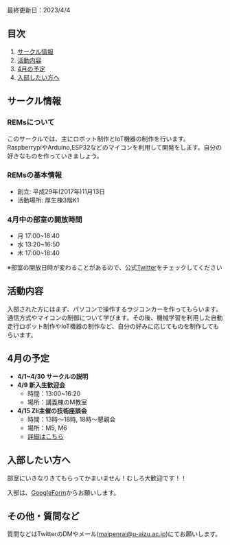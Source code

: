 最終更新日：2023/4/4
## 目次
1. [サークル情報](https://rem-s.github.io#サークル情報)
1. [活動内容](https://rem-s.github.io#REMs活動内容)
2. [4月の予定](https://rem-s.github.io#4月の予定)
3. [入部したい方へ](https://rem-s.github.io#入部したい方へ)

## サークル情報

### REMsについて
このサークルでは、主にロボット制作とIoT機器の制作を行います。RaspberrypiやArduino,ESP32などのマイコンを利用して開発をします。自分の好きなものを作っていきましょう。

### REMsの基本情報
- 創立: 平成29年(2017年)11月13日
- 活動場所: 厚生棟3階K1

### 4月中の部室の開放時間
- 月 17:00~18:40
- 水 13:20~16:50
- 木 17:00~18:40
  
※部室の開放日時が変わることがあるので、公式[Twitter](https://twitter.com/AizuRobo)をチェックしてください

## 活動内容

入部された方にはまず、パソコンで操作するラジコンカーを作ってもらいます。通信方式やマイコンの制御について学びます。その後、機械学習を利用した自動走行ロボット制作やIoT機器の制作など、自分の好みに応じてものを制作してもらいます。

## 4月の予定
- **4/1~4/30 サークルの説明**
- **4/9 新入生歓迎会**
  - 時間：13:00~16:20
  - 場所：講義棟のM教室
- **4/15 Zli主催の技術座談会**
  - 時間：13時～18時, 18時〜懇親会
  - 場所：M5, M6
  - [詳細はこちら](https://twitter.com/ZliOfficial/status/1642046849069744129?s=20)



## 入部したい方へ

部室にいきなりきてもらってかまいません！むしろ大歓迎です！！

入部は、[GoogleForm](https://forms.gle/zjtqa19XaBX18qqn6)からお願いします。

## その他・質問など
質問などはTwitterのDMやメール(maipenrai@u-aizu.ac.jp)にてお願いします。

